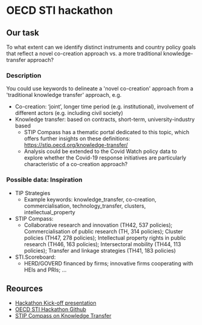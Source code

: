 # OECD STI hackathon

## Our task

To what extent can we identify distinct instruments and country policy goals that reflect a novel co-creation approach vs. a more traditional knowledge-transfer approach?

### Description

You could use keywords to delineate a 'novel co-creation' approach from a 'traditional
knowledge transfer' approach, e.g.

* Co-creation: ‘joint’, longer time period (e.g. institutional), involvement of different actors (e.g. including civil society)
* Knowledge transfer: based on contracts, short-term, university-industry based
  * STIP Compass has a thematic portal dedicated to this topic, which offers further insights on these definitions: https://stip.oecd.org/knowledge-transfer/
  * Analysis could be extended to the Covid Watch policy data to explore whether the
Covid-19 response initiatives are particularly characteristic of a co-creation approach?

### Possible data: Inspiration

* TIP Strategies
  * Example keywords: knowledge_transfer, co-creation, commercialisation, technology_transfer, clusters, intellectual_property
* STIP Compass:
  * Collaborative research and innovation (TH42, 537 policies); Commercialisation of public research (TH, 314 policies); Cluster policies (TH47, 278 policies); Intellectual property rights in public research (TH46, 163 policies); Intersectoral mobility (TH44, 113 policies); Transfer and linkage strategies (TH41, 183 policies)
* STI.Scoreboard:
  * HERD/GOVERD financed by firms; innovative firms cooperating with HEIs and PRIs; ...

## Reources

* [Hackathon Kick-off presentation](https://stiplab.github.io/hackathon/resources/STIP%20Data%20Lab%20and%20OECD-TIP%20Hackathon%20on%20data%20science%20for%20STI%20policy%20(kick-off).pdf)
* [OECD STI Hackathon Github](https://github.com/STIPlab/hackathon)
* [STIP Compass on Knowledge Transfer](https://stip.oecd.org/knowledge-transfer/)


